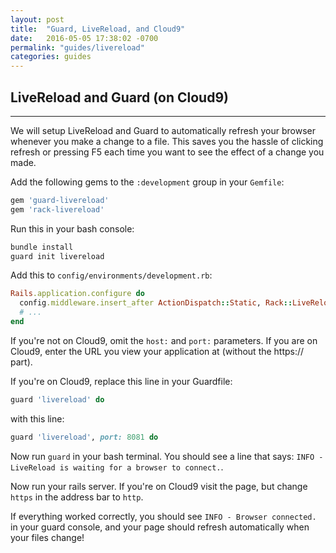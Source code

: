 ```yaml
---
layout: post
title:  "Guard, LiveReload, and Cloud9"
date:   2016-05-05 17:38:02 -0700
permalink: "guides/livereload"
categories: guides
---
```


## LiveReload and Guard (on Cloud9)

<hr class="left" />

We will setup LiveReload and Guard to automatically refresh your browser whenever you make a change to a file. This saves you the hassle of clicking refresh or pressing F5 each time you want to see the effect of a change you made.

Add the following gems to the `:development` group in your `Gemfile`:

```ruby
gem 'guard-livereload'
gem 'rack-livereload'
```

Run this in your bash console:

```bash
bundle install
guard init livereload
```

Add this to `config/environments/development.rb`:

```ruby
Rails.application.configure do
  config.middleware.insert_after ActionDispatch::Static, Rack::LiveReload, host: 'YOUR CLOUD9 URL HERE', port: 8081
  # ...
end
```

If you're not on Cloud9, omit the `host:` and `port:` parameters. If you are on Cloud9, enter the URL you view your application at (without the https:// part).

If you're on Cloud9, replace this line in your Guardfile:

```ruby
guard 'livereload' do
```

with this line:

```ruby
guard 'livereload', port: 8081 do
```

Now run `guard` in your bash terminal. You should see a line that says: `INFO - LiveReload is waiting for a browser to connect.`.

Now run your rails server. If you're on Cloud9 visit the page, but change `https` in the address bar to `http`.

If everything worked correctly, you should see `INFO - Browser connected.` in your guard console, and your page should refresh automatically when your files change!
